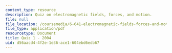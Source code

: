 ```yaml
---
content_type: resource
description: Quiz on electromagnetic fields, forces, and motion.
file: null
file_location: /coursemedia/6-641-electromagnetic-fields-forces-and-motion-spring-2005/d56aacd44f2e1e36ace1604ebd6edb67_quiz1_so4.pdf
file_type: application/pdf
resourcetype: Document
title: Quiz 1 - 2004
uid: d56aacd4-4f2e-1e36-ace1-604ebd6edb67
---
```

